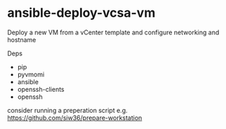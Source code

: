 # ansible-deploy-vcsa-vm
Deploy a new VM from a vCenter template and configure networking and hostname

Deps
- pip
- pyvmomi
- ansible
- openssh-clients
- openssh

consider running a preperation script e.g. https://github.com/siw36/prepare-workstation
